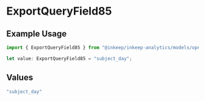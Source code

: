 # ExportQueryField85

## Example Usage

```typescript
import { ExportQueryField85 } from "@inkeep/inkeep-analytics/models/operations";

let value: ExportQueryField85 = "subject_day";
```

## Values

```typescript
"subject_day"
```